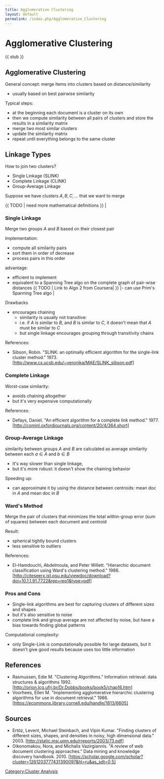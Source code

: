 ```yaml
---
title: Agglomerative Clustering
layout: default
permalink: /index.php/Agglomerative_Clustering
---
```


# Agglomerative Clustering

{{ stub }}

## Agglomerative Clustering
General concept: merge items into clusters based on distance/similarity 
- usually based on best pairwise similarity

Typical steps:
- at the beginning each document is a cluster on its own
- then we compute similarity between all pairs of clusters and store the results in a similarity matrix 
- merge two most similar clusters 
- update the similarity matrix 
- repeat until everything belongs to the same cluster 



## Linkage Types
How to join two clusters?
- Single Linkage (SLINK)
- Complete Linkage (CLINK)
- Group-Average Linkage


Suppose we have clusters $A, B, C, ...$ that we want to merge 

{{ TODO |  need more mathematical definitions }} |

### Single Linkage
Merge two groups $A$ and $B$ based on their closest pair 


Implementation:
- compute all similarity pairs
- sort them in order of decrease
- process pairs in this order


advantage: 
- efficient to implement 
- equivalent to a Spanning Tree algo on the complete graph of pair-wise distances {{ TODO |  Link to Algo 2 from Coursera|  }} |- can use Prim's Spanning Tree algo |

Drawbacks 
- encourages chaining
  - similarity is usually not transitive: 
  - i.e. if $A$ is similar to $B$, and $B$ is similar to $C$, it doesn't mean that $A$ must be similar to $C$
  - but single linkage encourages grouping through transitivity chains


References:
- Sibson, Robin. "SLINK: an optimally efficient algorithm for the single-link cluster method." 1973. [http://www.cs.ucsb.edu/~veronika/MAE/SLINK_sibson.pdf]



### Complete Linkage
Worst-case similarity:
- avoids chaining altogether
- but it's very expensive computationally


References:
- Defays, Daniel. "An efficient algorithm for a complete link method." 1977. [http://comjnl.oxfordjournals.org/content/20/4/364.short]


### Group-Average Linkage
similarity between groups $A$ and $B$ are calculated as average similarity between each $a \in A$ and $b \in B$


- It's way slower than single linkage,
- but it's more robust: it doesn't show the chaining behavior


Speeding up:
- can approximate it by using the distance between centroids: mean doc in $A$ and mean doc in $B$ 



### Ward's Method
Merge the pair of clusters that minimizes the total within-group error (sum of squares) between each document and centroid 


Result:
- spherical tightly bound clusters 
- less sensitive to outliers

References:
- El-Hamdouchi, Abdelmoula, and Peter Willett. "Hierarchic document classification using Ward's clustering method." 1986. [http://citeseerx.ist.psu.edu/viewdoc/download?doi=10.1.1.91.7722&rep=rep1&type=pdf]



### Pros and Cons
- Single-link algorithms are best for capturing clusters of different sizes and shapes 
- but it's also sensitive to noise 
- complete link and group average are not affected by noise, but have a bias towards finding global patterns

Computational complexity:
- only Single-Link is computationally possible for large datasets, but it doesn't give good results because uses too little information



## References
- Rasmussen, Edie M. "Clustering Algorithms." Information retrieval: data structures & algorithms 1992. [http://orion.lcg.ufrj.br/Dr.Dobbs/books/book5/chap16.htm]
- Voorhees, Ellen M. "Implementing agglomerative hierarchic clustering algorithms for use in document retrieval." 1986. [https://ecommons.library.cornell.edu/handle/1813/6605]


## Sources
- Ertöz, Levent, Michael Steinbach, and Vipin Kumar. "Finding clusters of different sizes, shapes, and densities in noisy, high dimensional data." 2003. [http://static.msi.umn.edu/rreports/2003/73.pdf]
- Oikonomakou, Nora, and Michalis Vazirgiannis. "A review of web document clustering approaches." Data mining and knowledge discovery handbook. 2010. [https://scholar.google.com/scholar?cluster=1261203777431390097&hl=ru&as_sdt=0,5]

[Category:Cluster Analysis](Category_Cluster_Analysis)